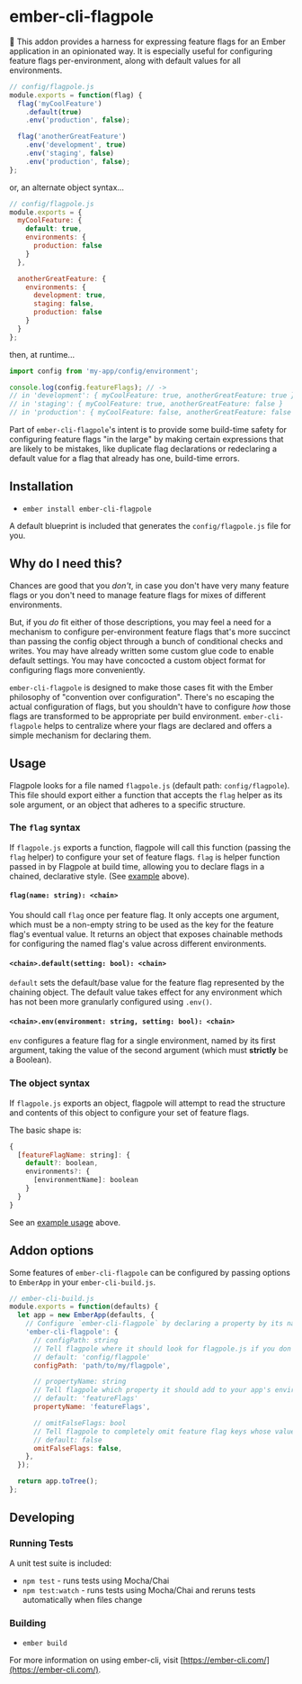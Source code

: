 # ember-cli-flagpole

🎏 This addon provides a harness for expressing feature flags for an Ember application in an opinionated way. It is especially useful for configuring feature flags per-environment, along with default values for all environments.

<a id="example"></a>

```javascript
// config/flagpole.js
module.exports = function(flag) {
  flag('myCoolFeature')
    .default(true)
    .env('production', false);

  flag('anotherGreatFeature')
    .env('development', true)
    .env('staging', false)
    .env('production', false);
};
```
<a id="object-example"></a>
or, an alternate object syntax...
```javascript
// config/flagpole.js
module.exports = {
  myCoolFeature: {
    default: true,
    environments: {
      production: false
    }
  },

  anotherGreatFeature: {
    environments: {
      development: true,
      staging: false,
      production: false
    }
  }
};
```
then, at runtime...
```javascript
import config from 'my-app/config/environment';

console.log(config.featureFlags); // ->
// in 'development': { myCoolFeature: true, anotherGreatFeature: true }
// in 'staging': { myCoolFeature: true, anotherGreatFeature: false }
// in 'production': { myCoolFeature: false, anotherGreatFeature: false }
```

Part of `ember-cli-flagpole`'s intent is to provide some build-time safety for configuring feature flags "in the large" by making certain expressions that are likely to be mistakes, like duplicate flag declarations or redeclaring a default value for a flag that already has one, build-time errors.

## Installation

* `ember install ember-cli-flagpole`

A default blueprint is included that generates the `config/flagpole.js` file for you.


## Why do I need this?
Chances are good that you _don't_, in case you don't have very many feature flags or you don't need to manage feature flags for mixes of different environments.

But, if you _do_ fit either of those descriptions, you may feel a need for a mechanism to configure per-environment feature flags that's more succinct than passing the config object through a bunch of conditional checks and writes. You may have already written some custom glue code to enable default settings. You may have concocted a custom object format for configuring flags more conveniently.

`ember-cli-flagpole` is designed to make those cases fit with the Ember philosophy of "convention over configuration". There's no escaping the actual configuration of flags, but you shouldn't have to configure _how_ those flags are transformed to be appropriate per build environment. `ember-cli-flagpole` helps to centralize where your flags are declared and offers a simple mechanism for declaring them.

## Usage
Flagpole looks for a file named `flagpole.js` (default path: `config/flagpole`). This file should export either a function that accepts the `flag` helper as its sole argument, or an object that adheres to a specific structure.

### The `flag` syntax
If `flagpole.js` exports a function, flagpole will call this function (passing the `flag` helper) to configure your set of feature flags. `flag` is helper function passed in by Flagpole at build time, allowing you to declare flags in a chained, declarative style. (See [example](#example) above).

#### `flag(name: string): <chain>`
You should call `flag` once per feature flag. It only accepts one argument, which must be a non-empty string to be used as the key for the feature flag's eventual value. It returns an object that exposes chainable methods for configuring the named flag's value across different environments.

#### `<chain>.default(setting: bool): <chain>`
`default` sets the default/base value for the feature flag represented by the chaining object. The default value takes effect for any environment which has not been more granularly configured using `.env()`.

#### `<chain>.env(environment: string, setting: bool): <chain>`
`env` configures a feature flag for a single environment, named by its first argument, taking the value of the second argument (which must **strictly** be a Boolean).

### The object syntax
If `flagpole.js` exports an object, flagpole will attempt to read the structure and contents of this object to configure your set of feature flags.

The basic shape is:
```javascript
{
  [featureFlagName: string]: {
    default?: boolean,
    environments?: {
      [environmentName]: boolean
    }
  }
}
```

See an [example usage](#object-example) above.

## Addon options
Some features of `ember-cli-flagpole` can be configured by passing options to `EmberApp` in your `ember-cli-build.js`.


```javascript
// ember-cli-build.js
module.exports = function(defaults) {
  let app = new EmberApp(defaults, {
    // Configure `ember-cli-flagpole` by declaring a property by its name in the `options` argument to `EmberApp`.
    'ember-cli-flagpole': {
      // configPath: string
      // Tell flagpole where it should look for flagpole.js if you don't want to use the default location. Omit the extension.
      // default: 'config/flagpole'
      configPath: 'path/to/my/flagpole',

      // propertyName: string
      // Tell flagpole which property it should add to your app's environment config to hold the flag values.
      // default: 'featureFlags'
      propertyName: 'featureFlags',

      // omitFalseFlags: bool
      // Tell flagpole to completely omit feature flag keys whose value is `false` for the current environment, instead of including them with the value `false`.
      // default: false
      omitFalseFlags: false,
    },
  });

  return app.toTree();
};
```

## Developing

### Running Tests
A unit test suite is included:
* `npm test` - runs tests using Mocha/Chai
* `npm test:watch` - runs tests using Mocha/Chai and reruns tests automatically when files change

### Building

* `ember build`

For more information on using ember-cli, visit [https://ember-cli.com/](https://ember-cli.com/).
